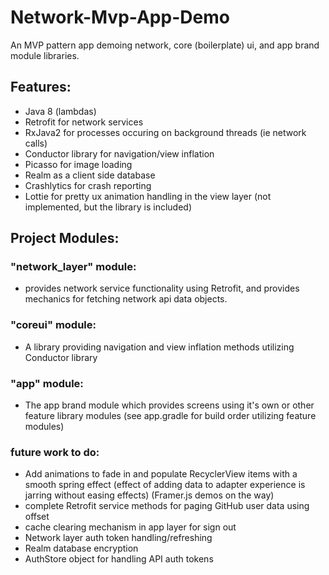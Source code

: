 # Network-Mvp-App-Demo
An MVP pattern app demoing network, core (boilerplate) ui, and app brand module libraries.
## Features:
- Java 8 (lambdas)
- Retrofit for network services
- RxJava2 for processes occuring on background threads (ie network calls)
- Conductor library for navigation/view inflation
- Picasso for image loading
- Realm as a client side database
- Crashlytics for crash reporting
- Lottie for pretty ux animation handling in the view layer (not implemented, but the library is included)


## Project Modules:
### "network_layer" module:
- provides network service functionality using Retrofit, 
  and provides mechanics for fetching network api data objects.

### "coreui" module:
- A library providing navigation and view inflation methods utilizing Conductor library

### "app" module:
- The app brand module which provides screens using it's own 
  or other feature library modules (see app.gradle for build order utilizing feature modules)

### future work to do:
- Add animations to fade in and populate RecyclerView items with a 
  smooth spring effect (effect of adding data to adapter experience is jarring without easing effects) 
  (Framer.js demos on the way)
- complete Retrofit service methods for paging GitHub user data using offset
- cache clearing mechanism in app layer for sign out
- Network layer auth token handling/refreshing
- Realm database encryption
- AuthStore object for handling API auth tokens

